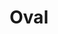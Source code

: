 ---
title: Oval
date: 
draft: false

# descripcion
description : Ovalos con detalle en plata

materials: Plata 925

color: Plateado

dimensions: 1,3 cm

code: 01-03-0155

type: "Aros"

categories: []

price: $2.710,00

price_eftvo: $2.300,00

# Images
# first image will be shown in the product page
images:
  # - image: "images/path_to_image"
  # La ubicacion de las imagenes es imagenes/Aros/Aros.Microcubic/01-03-0155-oval
  - image: "./images/aros/microcubic/01-03-0155-ovalos-con-detalle-en-plata_a.jpeg"
  - image: "./images/aros/microcubic/01-03-0155-ovalos-con-detalle-en-plata_b.jpeg"
---